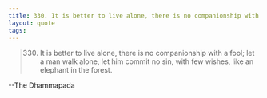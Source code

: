 ```yaml
--- 
title: 330. It is better to live alone, there is no companionship with a fool; let a man walk alone, let him commit no sin, with few wishes, like an elephant in the forest.
layout: quote
tags: 
---
```

> 330. It is better to live alone, there is no companionship with a fool; let
a man walk alone, let him commit no sin, with few wishes, like an elephant in
the forest.

--The Dhammapada 

